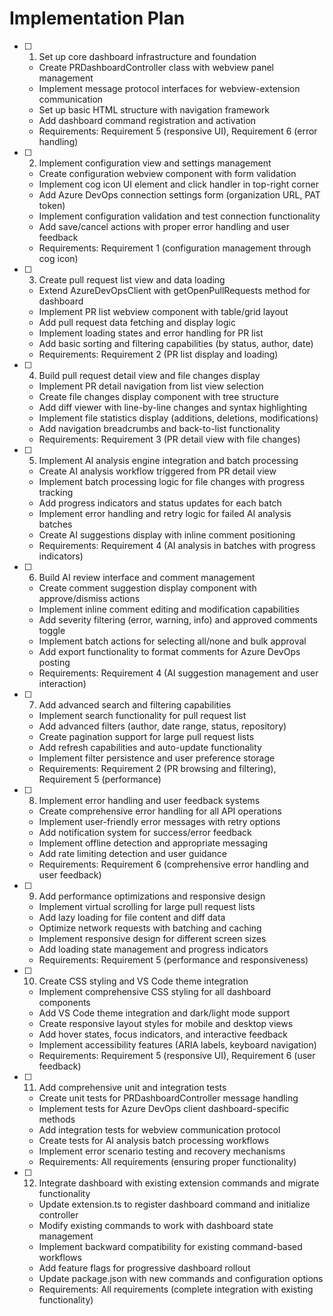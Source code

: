 # Implementation Plan

- [ ] 1. Set up core dashboard infrastructure and foundation
  - Create PRDashboardController class with webview panel management
  - Implement message protocol interfaces for webview-extension communication
  - Set up basic HTML structure with navigation framework
  - Add dashboard command registration and activation
  - Requirements: Requirement 5 (responsive UI), Requirement 6 (error handling)

- [ ] 2. Implement configuration view and settings management
  - Create configuration webview component with form validation
  - Implement cog icon UI element and click handler in top-right corner
  - Add Azure DevOps connection settings form (organization URL, PAT token)
  - Implement configuration validation and test connection functionality
  - Add save/cancel actions with proper error handling and user feedback
  - Requirements: Requirement 1 (configuration management through cog icon)

- [ ] 3. Create pull request list view and data loading
  - Extend AzureDevOpsClient with getOpenPullRequests method for dashboard
  - Implement PR list webview component with table/grid layout
  - Add pull request data fetching and display logic
  - Implement loading states and error handling for PR list
  - Add basic sorting and filtering capabilities (by status, author, date)
  - Requirements: Requirement 2 (PR list display and loading)

- [ ] 4. Build pull request detail view and file changes display
  - Implement PR detail navigation from list view selection
  - Create file changes display component with tree structure
  - Add diff viewer with line-by-line changes and syntax highlighting
  - Implement file statistics display (additions, deletions, modifications)
  - Add navigation breadcrumbs and back-to-list functionality
  - Requirements: Requirement 3 (PR detail view with file changes)

- [ ] 5. Implement AI analysis engine integration and batch processing
  - Create AI analysis workflow triggered from PR detail view
  - Implement batch processing logic for file changes with progress tracking
  - Add progress indicators and status updates for each batch
  - Implement error handling and retry logic for failed AI analysis batches
  - Create AI suggestions display with inline comment positioning
  - Requirements: Requirement 4 (AI analysis in batches with progress indicators)

- [ ] 6. Build AI review interface and comment management
  - Create comment suggestion display component with approve/dismiss actions
  - Implement inline comment editing and modification capabilities
  - Add severity filtering (error, warning, info) and approved comments toggle
  - Implement batch actions for selecting all/none and bulk approval
  - Add export functionality to format comments for Azure DevOps posting
  - Requirements: Requirement 4 (AI suggestion management and user interaction)

- [ ] 7. Add advanced search and filtering capabilities
  - Implement search functionality for pull request list
  - Add advanced filters (author, date range, status, repository)
  - Create pagination support for large pull request lists
  - Add refresh capabilities and auto-update functionality
  - Implement filter persistence and user preference storage
  - Requirements: Requirement 2 (PR browsing and filtering), Requirement 5 (performance)

- [ ] 8. Implement error handling and user feedback systems
  - Create comprehensive error handling for all API operations
  - Implement user-friendly error messages with retry options
  - Add notification system for success/error feedback
  - Implement offline detection and appropriate messaging
  - Add rate limiting detection and user guidance
  - Requirements: Requirement 6 (comprehensive error handling and user feedback)

- [ ] 9. Add performance optimizations and responsive design
  - Implement virtual scrolling for large pull request lists
  - Add lazy loading for file content and diff data
  - Optimize network requests with batching and caching
  - Implement responsive design for different screen sizes
  - Add loading state management and progress indicators
  - Requirements: Requirement 5 (performance and responsiveness)

- [ ] 10. Create CSS styling and VS Code theme integration
  - Implement comprehensive CSS styling for all dashboard components
  - Add VS Code theme integration and dark/light mode support
  - Create responsive layout styles for mobile and desktop views
  - Add hover states, focus indicators, and interactive feedback
  - Implement accessibility features (ARIA labels, keyboard navigation)
  - Requirements: Requirement 5 (responsive UI), Requirement 6 (user feedback)

- [ ] 11. Add comprehensive unit and integration tests
  - Create unit tests for PRDashboardController message handling
  - Implement tests for Azure DevOps client dashboard-specific methods
  - Add integration tests for webview communication protocol
  - Create tests for AI analysis batch processing workflows
  - Implement error scenario testing and recovery mechanisms
  - Requirements: All requirements (ensuring proper functionality)

- [ ] 12. Integrate dashboard with existing extension commands and migrate functionality
  - Update extension.ts to register dashboard command and initialize controller
  - Modify existing commands to work with dashboard state management
  - Implement backward compatibility for existing command-based workflows
  - Add feature flags for progressive dashboard rollout
  - Update package.json with new commands and configuration options
  - Requirements: All requirements (complete integration with existing functionality)